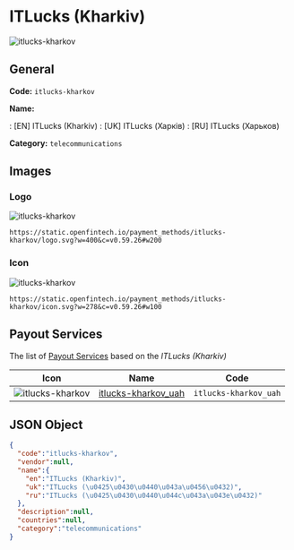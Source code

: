
# ITLucks (Kharkiv) 
![itlucks-kharkov](https://static.openfintech.io/payment_methods/itlucks-kharkov/logo.svg?w=400&c=v0.59.26#w200)  

## General 
**Code:** `itlucks-kharkov` 
 
**Name:** 
 
:	[EN] ITLucks (Kharkiv) 
:	[UK] ITLucks (Харків) 
:	[RU] ITLucks (Харьков) 
 
**Category:** `telecommunications` 
 

## Images 

### Logo 
![itlucks-kharkov](https://static.openfintech.io/payment_methods/itlucks-kharkov/logo.svg?w=400&c=v0.59.26#w200)  

```
https://static.openfintech.io/payment_methods/itlucks-kharkov/logo.svg?w=400&c=v0.59.26#w200
```  

### Icon 
![itlucks-kharkov](https://static.openfintech.io/payment_methods/itlucks-kharkov/icon.svg?w=278&c=v0.59.26#w100)  

```
https://static.openfintech.io/payment_methods/itlucks-kharkov/icon.svg?w=278&c=v0.59.26#w100
```  

## Payout Services 
 
The list of [Payout Services](/payout-services/) based on the _ITLucks (Kharkiv)_ 

|Icon|Name|Code| 
|:---:|:---:|:---:| 
|![itlucks-kharkov](https://static.openfintech.io/payout_methods/itlucks-kharkov/icon.png?w=278&c=v0.59.26#w40) |[itlucks-kharkov_uah](/payout-services/itlucks-kharkov_uah/)|`itlucks-kharkov_uah`| 
 

## JSON Object 

```json
{
  "code":"itlucks-kharkov",
  "vendor":null,
  "name":{
    "en":"ITLucks (Kharkiv)",
    "uk":"ITLucks (\u0425\u0430\u0440\u043a\u0456\u0432)",
    "ru":"ITLucks (\u0425\u0430\u0440\u044c\u043a\u043e\u0432)"
  },
  "description":null,
  "countries":null,
  "category":"telecommunications"
}
```  
